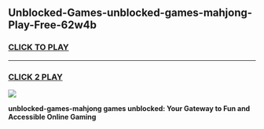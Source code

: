 
## Unblocked-Games-unblocked-games-mahjong-Play-Free-62w4b
<h3>
<a href="https://premium76.site?title=unblocked-games-mahjong&ref=10A">CLICK TO PLAY</a></h3>
<hr>

<h3>
<a href="https://premium76.site?title=unblocked-games-mahjong&ref=10A">CLICK 2 PLAY</a>
  
</h3>

<a href="https://premium76.site?title=unblocked-games-mahjong&ref=10A"><img src="https://clearcache.store/games.png"></a>


**unblocked-games-mahjong games unblocked: Your Gateway to Fun and Accessible Online Gaming**
